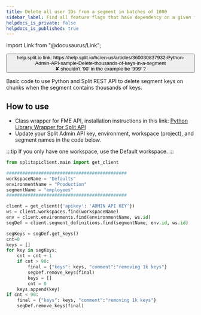 ```yaml
---
title: Delete all user IDs from a segment in batches of 1000
sidebar_label: Find all feature flags that have dependency on a given flag
helpdocs_is_private: false
helpdocs_is_published: true
---
```


import Link from "@docusaurus/Link";

<p>
  <button style={{borderRadius:'8px', border:'1px', fontFamily:'Courier New', fontWeight:'800', textAlign:'left'}}> help.split.io link: https://help.split.io/hc/en-us/articles/360030837932-Python-Admin-API-sample-Delete-thousands-of-keys-in-a-segment <br />  ✘ shouldn't '90' in the example be '999' ? </button>
</p>

Basic code to use Python and Split REST API to delete segment keys on chunks when the segment contains thousands of keys.

## How to use

 - Class wrapper for FME API, installation instructions in this link: [Python Library Wrapper for Split API](https://help.split.io/hc/en-us/articles/4412331052685)
 - Update your Split Admin API key, environment, workspace (project), and segment names in the code below.

 :::tip
 If you only have one workspace, use the Default workspace.
 :::

```python
from splitapiclient.main import get_client

#############################################
workspaceName = "Defaults"
environmentName = "Production"
segmentName = "employees"
#############################################

client = get_client({'apikey': 'ADMIN API KEY'})
ws = client.workspaces.find(workspaceName)
env = client.environments.find(environmentName, ws.id)
segDef = client.segment_definitions.find(segmentName, env.id, ws.id)

segKeys = segDef.get_keys()
cnt=0
keys = []
for key in segKeys:
    cnt = cnt + 1
    if cnt > 90:
        final = {"keys": keys, "comment":"removing 1k keys"}
        segDef.remove_keys(final)
        keys = []
        cnt = 0
    keys.append(key)
if cnt < 90:
    final = {"keys": keys, "comment":"removing 1k keys"}
    segDef.remove_keys(final)
```
